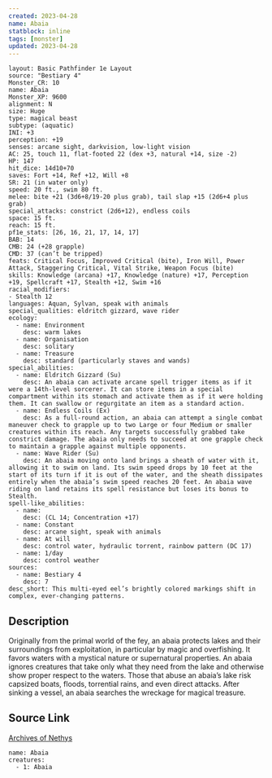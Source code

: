 ```yaml
---
created: 2023-04-28
name: Abaia
statblock: inline
tags: [monster]
updated: 2023-04-28
---
```

```statblock
layout: Basic Pathfinder 1e Layout
source: "Bestiary 4"
Monster_CR: 10
name: Abaia
Monster_XP: 9600
alignment: N
size: Huge
type: magical beast
subtype: (aquatic)
INI: +3
perception: +19
senses: arcane sight, darkvision, low-light vision
AC: 25, touch 11, flat-footed 22 (dex +3, natural +14, size -2)
HP: 147
hit_dice: 14d10+70
saves: Fort +14, Ref +12, Will +8
SR: 21 (in water only)
speed: 20 ft., swim 80 ft.
melee: bite +21 (3d6+8/19-20 plus grab), tail slap +15 (2d6+4 plus grab)
special_attacks: constrict (2d6+12), endless coils
space: 15 ft.
reach: 15 ft.
pf1e_stats: [26, 16, 21, 17, 14, 17]
BAB: 14
CMB: 24 (+28 grapple)
CMD: 37 (can’t be tripped)
feats: Critical Focus, Improved Critical (bite), Iron Will, Power Attack, Staggering Critical, Vital Strike, Weapon Focus (bite)
skills: Knowledge (arcana) +17, Knowledge (nature) +17, Perception +19, Spellcraft +17, Stealth +12, Swim +16
racial_modifiers:
- Stealth 12
languages: Aquan, Sylvan, speak with animals
special_qualities: eldritch gizzard, wave rider
ecology:
  - name: Environment
    desc: warm lakes
  - name: Organisation
    desc: solitary
  - name: Treasure
    desc: standard (particularly staves and wands)
special_abilities:
  - name: Eldritch Gizzard (Su)
    desc: An abaia can activate arcane spell trigger items as if it were a 14th-level sorcerer. It can store items in a special compartment within its stomach and activate them as if it were holding them. It can swallow or regurgitate an item as a standard action.
  - name: Endless Coils (Ex)
    desc: As a full-round action, an abaia can attempt a single combat maneuver check to grapple up to two Large or four Medium or smaller creatures within its reach. Any targets successfully grabbed take constrict damage. The abaia only needs to succeed at one grapple check to maintain a grapple against multiple opponents.
  - name: Wave Rider (Su)
    desc: An abaia moving onto land brings a sheath of water with it, allowing it to swim on land. Its swim speed drops by 10 feet at the start of its turn if it is out of the water, and the sheath dissipates entirely when the abaia’s swim speed reaches 20 feet. An abaia wave riding on land retains its spell resistance but loses its bonus to Stealth.
spell-like_abilities:
  - name:
    desc: (CL 14; Concentration +17)
  - name: Constant
    desc: arcane sight, speak with animals
  - name: At will
    desc: control water, hydraulic torrent, rainbow pattern (DC 17)
  - name: 1/day
    desc: control weather
sources:
  - name: Bestiary 4
    desc: 7
desc_short: This multi-eyed eel’s brightly colored markings shift in complex, ever-changing patterns.
```
## Description
Originally from the primal world of the fey, an abaia protects lakes and their surroundings from exploitation, in particular by magic and overfishing. It favors waters with a mystical nature or supernatural properties. An abaia ignores creatures that take only what they need from the lake and otherwise show proper respect to the waters. Those that abuse an abaia’s lake risk capsized boats, floods, torrential rains, and even direct attacks. After sinking a vessel, an abaia searches the wreckage for magical treasure.
## Source Link
[Archives of Nethys](https://aonprd.com/MonsterDisplay.aspx?ItemName=Abaia)
```encounter-table
name: Abaia
creatures:
  - 1: Abaia
```

